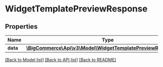 # WidgetTemplatePreviewResponse

## Properties
Name | Type | Description | Notes
------------ | ------------- | ------------- | -------------
**data** | [**\BigCommerce\Api\v3\Model\WidgetTemplatePreviewResponseData**](WidgetTemplatePreviewResponseData.md) |  | [optional] 

[[Back to Model list]](../README.md#documentation-for-models) [[Back to API list]](../README.md#documentation-for-api-endpoints) [[Back to README]](../README.md)



